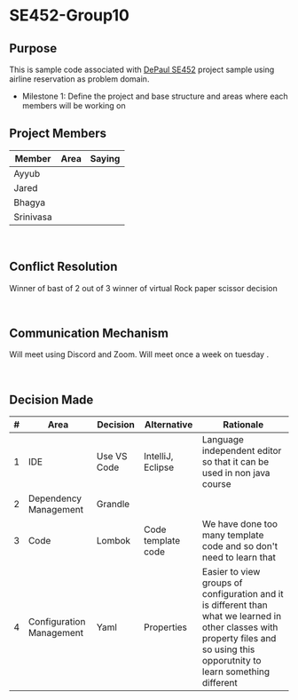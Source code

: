 # SE452-Group10
## Purpose
This is sample code associated with [DePaul SE452](http://www.cdm.depaul.edu/academics/pages/courseinfo.aspx?Subject=SE&CatalogNbr=452) project sample using airline reservation as problem domain.
<br>
* Milestone 1: Define the project and base structure and areas where each members will be working on

## Project Members

| Member | Area  | Saying |
| ----------- | ----------- | --- |
| Ayyub |  | <i></i>|
| Jared |   | <b></b>|
| Bhagya |   | <b></b>|
| Srinivasa |   | <b></b>|


<br/>

## Conflict Resolution
Winner of bast of 2 out of 3 winner of virtual Rock paper scissor decision

<br/>

## Communication Mechanism
Will meet using Discord and Zoom.   Will meet once a week on tuesday .

<br/>

## Decision Made
| # | Area  | Decision | Alternative | Rationale|
| ----------- | ----------- | --- | --- |--- |
| 1 | IDE | Use VS Code |IntelliJ, Eclipse | Language independent editor so that it can be used in non java course|
| 2 | Dependency Management  | Grandle |
| 3 | Code  | Lombok | Code template code | We have done too many template code and so don't need to learn that|
| 4 | Configuration Management  | Yaml | Properties | Easier to view groups of configuration and it is different than what we learned in other classes with property files and so using this opporutnity to learn something different|
